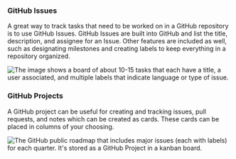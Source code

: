 ### GitHub Issues

A great way to track tasks that need to be worked on in a GitHub repository is to use GitHub Issues. GitHub Issues are built into GitHub and list the title, description, and assignee for an Issue. Other features are included as well, such as designating milestones and creating labels to keep everything in a repository organized.

![The image shows a board of about 10-15 tasks that each have a title, a user associated, and multiple labels that indicate language or type of issue.](https://static-assets.codecademy.com/Courses/learn-git-github/project-management/issues-board-docs.png)

### GitHub Projects

A GitHub project can be useful for creating and tracking issues, pull requests, and notes which can be created as cards. These cards can be placed in columns of your choosing.

![The GitHub public roadmap that includes major issues (each with labels) for each quarter. It's stored as a GitHub Project in a kanban board.](https://static-assets.codecademy.com/Courses/learn-git-github/project-management/github-project-board.png)

